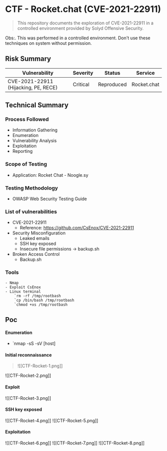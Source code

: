 
# CTF - Rocket.chat (CVE-2021-22911)  

> This repository documents the exploration of CVE-2021-22911 in a controlled environment provided by Solyd Offensive Security. 

Obs:. This was performed in a controlled environment. Don't use these techniques on system without permission. 
## Risk Summary

| Vulnerability                        | Severity | Status     | Service     |
| ------------------------------------ | -------- | ---------- | ----------- |
| CVE-2021-22911 (Hijacking, PE, RECE) | Critical | Reproduced | Rocket.chat |

## Technical Summary 
### Process Followed
- Information Gathering
- Enumeration
- Vulnerability Analysis 
- Exploitation 
- Reporting 
### Scope of Testing 
- Application: Rocket Chat - Noogle.sy
### Testing Methodology
- OWASP Web Security Testing Guide
### List of vulnerabilities 
- CVE-2021-22911
	- Reference: https://github.com/CsEnox/CVE-2021-22911
- Security Misconfiguration 
	- Leaked emails
	- SSH key exposed 
	- Insecure file permissions -> backup.sh 
- Broken Access Control 
	- Backup.sh

### Tools
	- Nmap
	- Exploit CsEnox
	- Linux terminal
		`rm -rf /tmp/rootbash
		`cp /bin/bash /tmp/rootbash
		`chmod +xs /tmp/rootbash 
## Poc
#### Enumeration
- `nmap -sS -sV [host]		
#### Initial reconnaissance 
> ![[CTF-Rocket-1.png]]

![[CTF-Rocket-2.png]]

#### Exploit
![[CTF-Rocket-3.png]]

#### SSH key exposed
![[CTF-Rocket-4.png]]
![[CTF-Rocket-5.png]]
#### Exploitation 

![[CTF-Rocket-6.png]]
![[CTF-Rocket-7.png]]
![[CTF-Rocket-8.png]]
